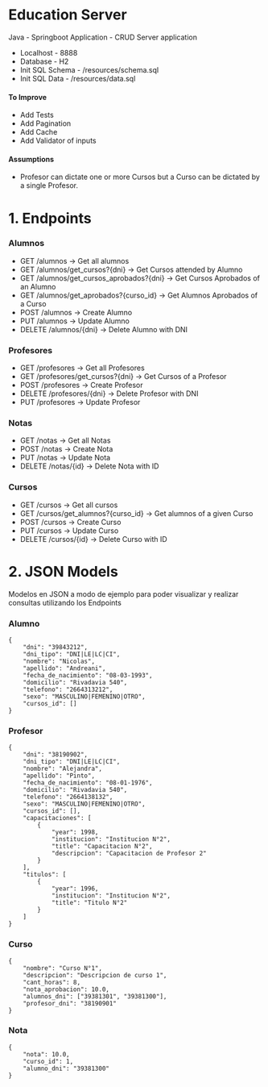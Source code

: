 # Education Server
Java - Springboot Application - CRUD Server application

 - Localhost - 8888
 - Database - H2
 - Init SQL Schema - /resources/schema.sql
 - Init SQL Data - /resources/data.sql
 
#### To Improve
 - Add Tests
 - Add Pagination
 - Add Cache
 - Add Validator of inputs
 
#### Assumptions
- Profesor can dictate one or more Cursos but a Curso can be dictated by a single Profesor.

# 1. Endpoints
 
 ### Alumnos
 - GET /alumnos -> Get all alumnos
 - GET /alumnos/get_cursos?{dni} -> Get Cursos attended by Alumno
 - GET /alumnos/get_cursos_aprobados?{dni} -> Get Cursos Aprobados of an Alumno
 - GET /alumnos/get_aprobados?{curso_id} -> Get Alumnos Aprobados of a Curso
 - POST /alumnos -> Create Alumno
 - PUT /alumnos -> Update Alumno
 - DELETE /alumnos/{dni} -> Delete Alumno with DNI
 
 ### Profesores
 - GET /profesores -> Get all Profesores
 - GET /profesores/get_cursos?{dni} -> Get Cursos of a Profesor
 - POST /profesores -> Create Profesor
 - DELETE /profesores/{dni} -> Delete Profesor with DNI
 - PUT /profesores -> Update Profesor
 
 ### Notas
 - GET /notas -> Get all Notas
 - POST /notas -> Create Nota
 - PUT /notas -> Update Nota
 - DELETE /notas/{id} -> Delete Nota with ID
 
 ### Cursos
 - GET /cursos -> Get all cursos
 - GET /cursos/get_alumnos?{curso_id} -> Get alumnos of a given Curso
 - POST /cursos -> Create Curso
 - PUT /cursos -> Update Curso
 - DELETE /cursos/{id} -> Delete Curso with ID
# 2. JSON Models
Modelos en JSON a modo de ejemplo para poder visualizar y realizar consultas utilizando los Endpoints
### Alumno
```
{
    "dni": "39843212",
    "dni_tipo": "DNI|LE|LC|CI",
    "nombre": "Nicolas",
    "apellido": "Andreani",
    "fecha_de_nacimiento": "08-03-1993",
    "domicilio": "Rivadavia 540",
    "telefono": "2664313212",
    "sexo": "MASCULINO|FEMENINO|OTRO",
    "cursos_id": []
}
```

### Profesor
```
{
    "dni": "38190902",
    "dni_tipo": "DNI|LE|LC|CI",
    "nombre": "Alejandra",
    "apellido": "Pinto",
    "fecha_de_nacimiento": "08-01-1976",
    "domicilio": "Rivadavia 540",
    "telefono": "2664138132",
    "sexo": "MASCULINO|FEMENINO|OTRO",
    "cursos_id": [],
    "capacitaciones": [
        {
            "year": 1998,
            "institucion": "Institucion N°2",
            "title": "Capacitacion N°2",
            "descripcion": "Capacitacion de Profesor 2"
        }
    ],
    "titulos": [
        {
            "year": 1996,
            "institucion": "Institucion N°2",
            "title": "Titulo N°2"
        }
    ]
}
```
### Curso
```
{
    "nombre": "Curso N°1",
    "descripcion": "Descripcion de curso 1",
    "cant_horas": 8,
    "nota_aprobacion": 10.0,
    "alumnos_dni": ["39381301", "39381300"],
    "profesor_dni": "38190901"
}
```
### Nota
```
{
    "nota": 10.0,
    "curso_id": 1,
    "alumno_dni": "39381300"
}
```


